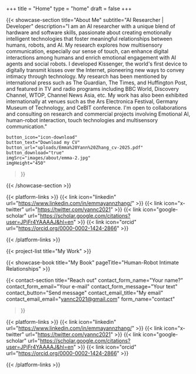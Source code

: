 +++
title =  "Home"
type = "home"
draft = false
+++

{{< showcase-section
    title="About Me"
    subtitle="AI Researcher | Developer"
    description="I am an AI researcher with a unique blend of hardware and software skills, passionate about creating emotionally intelligent technologies that foster meaningful relationships between humans, robots, and AI. My research explores how multisensory communication, especially our sense of touch, can enhance digital interactions among humans and enrich emotional engagement with AI agents and social robots. I developed Kissenger, the world's first device to digitally transmit kisses over the Internet, pioneering new ways to convey intimacy through technology. My research has been mentioned by international press such as The Guardian, The Times, and Huffington Post, and featured in TV and radio programs including BBC World, Discovery Channel, WTOP, Channel News Asia, etc. My work has also been exhibited internationally at venues such as the Ars Electronica Festival, Germany Museum of Technology, and CeBIT conference. I'm open to collaborations and consulting on research and commercial projects involving Emotional AI, human-robot interaction, touch technologies and multisensory communication."

    button_icon="icon-download"
    button_text="Download my CV"
    button_url="uploads/Emma%20Yann%20Zhang_cv-2025.pdf"
    button_download="true"
    imgSrc="images/about/emma-2.jpg"
    imgHeight="450"
 >}}

{{< /showcase-section >}} 

 {{< platform-links >}}
    {{< link icon="linkedin" url="https://www.linkedin.com/in/emmayannzhang/" >}}
    {{< link icon="x-twitter" url="https://twitter.com/yannc2021" >}}
    {{< link icon="google-scholar" url="https://scholar.google.com/citations?user=JPjFr4YAAAAJ&hl=en" >}}
    {{< link icon="orcid" url="https://orcid.org/0000-0002-1424-2866" >}}

{{< /platform-links >}}

{{< project-list
    title="My Work" >}} 

{{< showcase-book title="My Book" pageTitle="Human-Robot Intimate Relationships" >}}

{{< contact-section
    title="Reach out" 
    contact_form_name="Your name?"
    contact_form_email="Your e-mail"
    contact_form_message="Your text"
    contact_button="Send message"
    contact_email_title="My email"
    contact_email_email="yannc2021@gmail.com"
    form_name="contact"
>}}


 {{< platform-links >}}
    {{< link icon="linkedin" url="https://www.linkedin.com/in/emmayannzhang/" >}}
    {{< link icon="x-twitter" url="https://twitter.com/yannc2021" >}}
    {{< link icon="google-scholar" url="https://scholar.google.com/citations?user=JPjFr4YAAAAJ&hl=en" >}}
    {{< link icon="orcid" url="https://orcid.org/0000-0002-1424-2866" >}}

{{< /platform-links >}}
